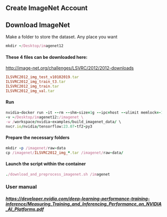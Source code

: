 ## Create ImageNet Account

## Download ImageNet

Make a folder to store the dataset. Any place you want
```ruby 
mkdir ~/Desktop/imagenet12  
```
#### These 4 files can be downloaded here: 

http://image-net.org/challenges/LSVRC/2012/2012-downloads

```ruby
ILSVRC2012_img_test_v10102019.tar
ILSVRC2012_img_train_t3.tar
ILSVRC2012_img_train.tar
ILSVRC2012_img_val.tar
```

#### Run
```ruby
nvidia-docker run -it --rm --shm-size=1g --ipc=host --ulimit memlock=-1 --ulimit stack=67108864 \
-v ~/Desktop/imagenet12:/imagenet \
-w /workspace/nvidia-examples/build_imagenet_data/ \
nvcr.io/nvidia/tensorflow:23.07-tf2-py3
```

####  Prepare the necessary folders
```ruby
mkdir -p /imagenet/raw-data
cp /imagenet/ILSVRC2012_img_*.tar /imagenet/raw-data/
```

#### Launch the script within the container
```ruby
./download_and_preprocess_imagenet.sh /imagenet
```


### User manual
##### https://developer.nvidia.com/deep-learning-performance-training-inference/Measuring_Training_and_Inferencing_Performance_on_NVIDIA_AI_Platforms.pdf

